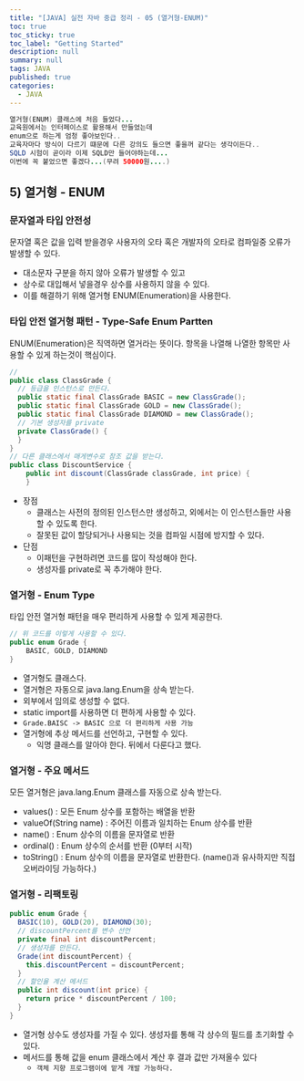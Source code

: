 ```yaml
---
title: "[JAVA] 실전 자바 중급 정리 - 05 (열거형-ENUM)"
toc: true
toc_sticky: true
toc_label: "Getting Started"
description: null
summary: null
tags: JAVA
published: true
categories:
  - JAVA
---
```


```java
열거형(ENUM) 클래스에 처음 들었다...
교육원에서는 인터페이스로 활용해서 만들었는데
enum으로 하는게 엄청 좋아보인다..
교육자마다 방식이 다르기 떄문에 다른 강의도 들으면 좋을꺼 같다는 생각이든다..
SQLD 시험이 곧이라 이제 SQLD만 들어야하는데...
이번에 꼭 붙었으면 좋겠다...(무려 50000원....)
```

## 5) 열거형 - ENUM

### 문자열과 타입 안전성
문자열 혹은 값을 입력 받을경우 사용자의 오타 혹은 개발자의 오타로 컴파일중 오류가 발생할 수 있다.
- 대소문자 구분을 하지 않아 오류가 발생할 수 있고
- 상수로 대입해서 넣을경우 상수를 사용하지 않을 수 있다.
- 이를 해결하기 위해 열거형 ENUM(Enumeration)을 사용한다.

### 타입 안전 열거형 패턴 - Type-Safe Enum Partten
ENUM(Enumeration)은 직역하면 열거라는 뜻이다. 항목을 나열해 나열한 항목만 사용할 수 있게 하는것이 핵심이다.
```java
// 
public class ClassGrade {
  // 등급을 인스턴스로 만든다.
  public static final ClassGrade BASIC = new ClassGrade();
  public static final ClassGrade GOLD = new ClassGrade();
  public static final ClassGrade DIAMOND = new ClassGrade();
  // 기본 생성자를 private
  private ClassGrade() {
  }
}
// 다른 클래스에서 매게변수로 참조 값을 받는다.
public class DiscountService {
    public int discount(ClassGrade classGrade, int price) {
    }
```
- 장점
  - 클래스는 사전의 정의된 인스턴스만 생성하고, 외에서는 이 인스턴스들만 사용할 수 있도록 한다.
  - 잘못된 값이 할당되거나 사용되는 것을 컴파일 시점에 방지할 수 있다.
- 단점
  - 이패턴을 구현하려면 코드를 많이 작성해야 한다.
  - 생성자를 private로 꼭 추가해야 한다.

### 열거형 - Enum Type
타입 안전 열거형 패턴을 매우 편리하게 사용할 수 있게 제공한다.
``` java
// 위 코드를 이렇게 사용할 수 있다.
public enum Grade {
    BASIC, GOLD, DIAMOND
}
```
- 열거형도 클래스다.
- 열거형은 자동으로 java.lang.Enum을 상속 받는다.
- 외부에서 임의로 생성할 수 없다. 
-  static import를 사용하면 더 편하게 사용할 수 있다.
  - `Grade.BAISC -> BASIC 으로 더 편리하게 사용 가능`
- 열거형에 추상 메서드를 선언하고, 구현할 수 있다.
  - 익명 클래스를 알아야 한다. 뒤에서 다룬다고 했다.

### 열거형 - 주요 메서드
모든 열거형은 java.lang.Enum 클래스를 자동으로 상속 받는다.
- values() : 모든 Enum 상수를 포함하는 배열을 반환
- valueOf(String name) : 주어진 이름과 일치하는 Enum 상수를 반환
- name() : Enum 상수의 이름을 문자열로 반환
- ordinal() : Enum 상수의 순서를 반환 (0부터 시작)
- toString() : Enum 상수의 이름을 문자열로 반환한다. (name()과 유사하지만 직접 오버라이딩 가능하다.)

### 열거형 - 리팩토링
```java      
public enum Grade {
  BASIC(10), GOLD(20), DIAMOND(30);
  // discountPercent를 변수 선언
  private final int discountPercent;
  // 생성자를 만든다.
  Grade(int discountPercent) {
    this.discountPercent = discountPercent;
  }
  // 할인율 계산 메서드
  public int discount(int price) {
    return price * discountPercent / 100;
  }
}
```
- 열거형 상수도 생성자를 가질 수 있다. 생성자를 통해 각 상수의 필드를 초기화할 수 있다.
- 메서드를 통해 값을 enum 클래스에서 계산 후 결과 값만 가져올수 있다
  - `객체 지향 프로그램이에 맡게 개발 가능하다.`